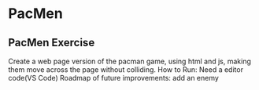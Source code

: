 # PacMen
## PacMen Exercise
Create a web page version of the pacman game, using html and js, making them move across the page without colliding. 
How to Run: Need a editor code(VS Code)
Roadmap of future improvements: add an enemy
